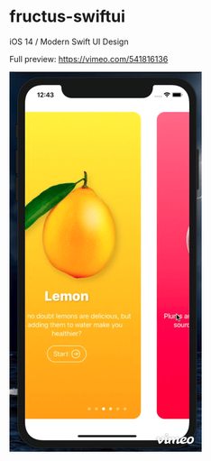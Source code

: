 # fructus-swiftui
iOS 14 / Modern Swift UI Design 

Full preview: https://vimeo.com/541816136

![](preview2.gif)
